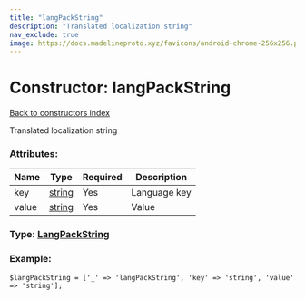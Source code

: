 ```yaml
---
title: "langPackString"
description: "Translated localization string"
nav_exclude: true
image: https://docs.madelineproto.xyz/favicons/android-chrome-256x256.png
---
```

# Constructor: langPackString  
[Back to constructors index](/API_docs/constructors/index.html)



Translated localization string

### Attributes:

| Name     |    Type       | Required | Description |
|----------|---------------|----------|-------------|
|key|[string](/API_docs/types/string.html) | Yes|Language key|
|value|[string](/API_docs/types/string.html) | Yes|Value|



### Type: [LangPackString](/API_docs/types/LangPackString.html)


### Example:

```
$langPackString = ['_' => 'langPackString', 'key' => 'string', 'value' => 'string'];
```  
